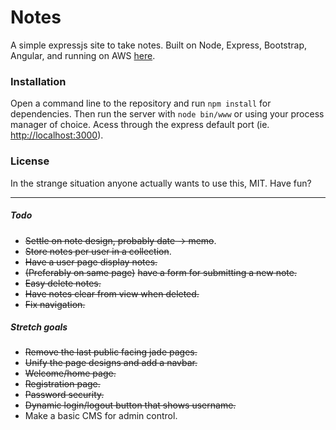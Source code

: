 # Notes
A simple expressjs site to take notes.  Built on Node, Express, Bootstrap, Angular, and running on AWS [here](http://52.200.8.223).

### Installation
Open a command line to the repository and run `npm install` for dependencies.  Then run the server with `node bin/www` or using your process manager of choice.  Acess through the express default port (ie. [http://localhost:3000](http://localhost:3000)).

### License
In the strange situation anyone actually wants to use this, MIT.  Have fun?

---

##### Todo
- ~~Settle on note design, probably date -> memo~~.
- ~~Store notes per user in a collection~~.
- ~~Have a user page display notes.~~
- ~~(Preferably on same page)~~ ~~have a form for submitting a new note.~~
- ~~Easy delete notes.~~
- ~~Have notes clear from view when deleted.~~
- ~~Fix navigation.~~

##### Stretch goals
- ~~Remove the last public facing jade pages.~~
- ~~Unify the page designs and add a navbar.~~
- ~~Welcome/home page.~~
- ~~Registration page.~~
- ~~Password security.~~
- ~~Dynamic login/logout button that shows username.~~
- Make a basic CMS for admin control.
